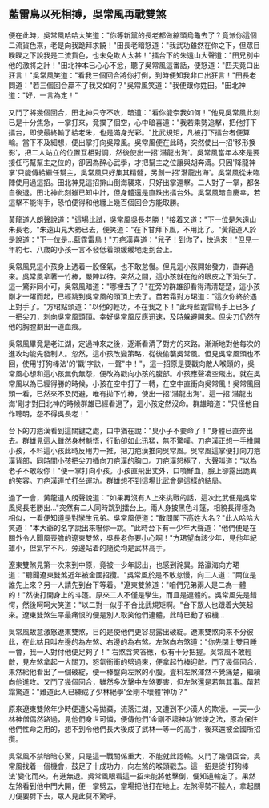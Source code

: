 藍雷鳥以死相搏，吳常風再戰雙煞
------------------------------

便在此時，吳常風哈哈大笑道："你等新黨的長老都做縮頭烏龜去了？竟派你這個二流貨色來，老是向我跪拜求饒！"田長老暗怒道："我武功雖然在你之下，但眾目睽睽之下說我是二流貨色，也未免欺人太甚！"擂台下的朱遠山大聲道："田兄別中他的激將之計！"田北神本已心心不忿，聽了吳常風這番話，便怒道："匹夫竟口出狂言！"吳常風笑道："看我三個回合將你打倒，到時便知我非口出狂言！"田長老問道："若三個回合贏不了我又如何？"吳常風笑道："我便跟你姓田。"田北神道："好，一言為定！"

又鬥了將幾個回合，田北神只守不攻，暗道："看你能奈我如何！"他見吳常風此刻已是十分焦急，一掌打來，竟撲了個空，心中暗喜道："我若乘勢追擊，把他打下擂台，即使最終輸了給老朱，也是滿身光彩。"比武規矩，凡被打下擂台者便算輸。當下不及細想，便出掌打向吳常風。吳常風便在此時，突然使出一招'移形換影'，把二人站立的位置互相對調，然後使出一招'潛龍出海'。吳常風當年本來是要接任丐幫幫主之位的，卻因為醉心武學，才把幫主之位讓與胡奔濤。只因'降龍神掌'只能傳給繼任幫主，吳常風只好集其精髓，另創一招'潛龍出海'。吳常風從未臨陣使用過這招。田北神見這招排山倒海襲來，只好出掌還擊。二人對了一掌，都各自後退。田北神此刻雖已知中計，但身體還是直跌出擂台外。吳常風暗自慶幸，若這擊不能得手，恐怕便得和他纏上幾百個回合方能取勝。

黃龍道人朗聲說道："這場比試，吳常風吳長老勝！"接着又道："下一位是朱遠山朱長老。"朱遠山見大勢已去，便笑道："在下甘拜下風，不用比了。"黃龍道人於是說道："下一位是...藍霆雷鳥！"刀疤漢喜道："兒子！到你了，快過來！"但見一年約七、八歲的小孩一言不發低着頭缓缓地走到台上。

吳常風見這小孩身上透着一股怪氣，也不敢怠慢。但見這小孩開始發力，直奔過來。吳常風拿著一竹棒，嚴陣以待。突然之間，這小孩就在他的眼皮之下消失了。這一驚非同小可，吳常風暗道："哪裡去了？"在旁的群雄卻看得清清楚楚，這小孩剛才一躍而起，已經跳到吳常風的頭頂上去了。苗若霜對方珺道："這次你終於遇上對手了。"方珺點頭道："以他的輕功，不在我之下！"此時藍霆雷鳥手上已多了一把尖刀，刺向吳常風頭頂。幸好吳常風反應迅速，及時躲避開來。但尖刀仍然在他的胸膛劃出一道血痕。

吳常風畢竟是老江湖，定過神來之後，逐漸看清了對方的來路。漸漸地對他每次的進攻均能先發制人。忽然，這小孩改變策略，從後偷襲吳常風。但見吳常風頭也不回，使用'打狗棒法'的'戳'字訣，一聲"中！"，這一招原是要戳向敵人喉頭的，吳常風心想和這小孩無仇無怨，便改為戳向小孩的腹部。小孩應聲凌空飛出。就在吳常風以為已經得勝的時候，小孩在空中打了一轉，在空中直衝向吳常風！吳常風回頭一看，已然來不及閃避，唯有拋下竹棒，使出一招'潛龍出海'。這一招'潛龍出海'剛才對田北神的時候群雄已經看過了，這小孩定然沒命。群雄暗道："只怪他自作聰明，怨不得吳長老！"

台下的刀疤漢看到這關鍵之處，口中猶在說："臭小子不要命了！"身體已直奔出去。群雄見這人雖然身材魁悟，行動卻如此迅猛，無不驚嘆。刀疤漢正想一手推開小孩，不料這小孩此時反用力一推，把刀疤漢推向吳常風。吳常風這掌便打向刀疤漢背部，同時間小孩把尖刀插向刀疤漢的胸口。刀疤漢怒極了，大聲叫道："以為老子不敢殺你！"便一掌打向小孩。小孩直飛出丈外，口噴鮮血，臉上卻露出詭異的笑容。刀疤漢連忙打坐運功。群雄想不到這場比武會是這樣的結局。

過了一會，黃龍道人朗聲說道："如果再沒有人上來挑戰的話，這次比武便是吳常風吳長老勝出..."突然有二人同時跳到擂台上。兩人身披黑色斗篷，相貌長得極為相似，一看便知道是對孿生兄弟。吳常風便道："敢問閣下高姓大名？"此人哈哈大笑道："本大爺的名字說出來嚇你一跳。"此時台下有一少年大聲道："他們便是在關外令人聞風喪膽的遼東雙煞，吳長老你要小心啊！"方珺望向該少年，見他年紀雖小，但氣宇不凡，旁邊站着的隨從均是武林高手。

遼東雙煞見第一次來到中原，竟被一少年認出，也感到詫異。路瀛海向方珺道："聽聞遼東雙煞近年被金國招攬。"吳常風於是不敢怠慢，向二人道："兩位是誰先上來？另一人請先到台下等着。"遼東雙煞道："咱們兄弟兩人是二為一體的！"然後打開身上的斗篷。原來二人不僅是孿生，而且是連體的。吳常風先是錯愕，然後呵呵大笑道："以二對一似乎不合比武規矩啊。"台下眾人也跟着大笑起來。遼東雙煞生平最痛恨的便是別人取笑他們連體，此時已動了殺機...

吳常風故意激怒遼東雙煞，目的是使他們更容易露出破綻。遼東雙煞向來不分彼此，在此姑且叫左邊的為左煞、右邊的為右煞。左煞向右煞道："你先閉上雙目睡一會，我一人對付他便足夠了！"
右煞含笑答應，似有十分把握。吳常風不敢輕敵，見左煞拿起一大關刀，怒氣衝衝的劈過來，便拿起竹棒迎敵。鬥了幾個回合，果然給他看出了一個破綻，便一棒鑿向左煞的小腹。豈料左煞渾然不覺痛楚，繼續向他進攻。又鬥了幾個回合，雖然多次擊中左煞要害，但左煞還是若無其事。苗若霜驚道："難道此人已練成了少林絕學'金剛不壞體'神功？"

原來遼東雙煞年少時便遭父母拋棄，流落江湖，又遭到不少漢人的欺凌。一天一少林神僧偶然路過，見他們身世可憐，便傳他們'金剛不壞神功'修煉之法，原為保住他們性命之用的，想不到令他們長大後成了武林一等一的高手，後來還被金國所招攬。

吳常風不禁暗暗心驚，只是這一戰關係重大，不能就此認輸。又鬥了幾個回合，吳常風找着一個機會，鼓足了十成功力，向左煞的喉頭戳去。這一招是從'打狗棒法'變化而來，有進無退。吳常風眼看這一招未能將他擊倒，便知道輸定了。果然左煞看到他中門大開，便一掌劈去，當場把他打在地上。左煞得勢不饒人，拿起關刀便要劈下去，眾人見此莫不驚呼。
